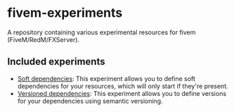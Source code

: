 # fivem-experiments
A repository containing various experimental resources for fivem (FiveM/RedM/FXServer).

## Included experiments
- [Soft dependencies](./resources/experiment_soft_dependencies/): This experiment allows you to define soft dependencies for your resources, which will only start if they're present.
- [Versioned dependencies](./resources/experiment_versioned_dependencies/): This experiment allows you to define versions for your dependencies using semantic versioning.
